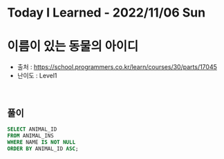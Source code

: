 # Today I Learned - 2022/11/06 Sun

# 이름이 있는 동물의 아이디
- 출처 : https://school.programmers.co.kr/learn/courses/30/parts/17045
- 난이도 : Level1
<br>

## 풀이
```sql
SELECT ANIMAL_ID
FROM ANIMAL_INS
WHERE NAME IS NOT NULL
ORDER BY ANIMAL_ID ASC;
```
